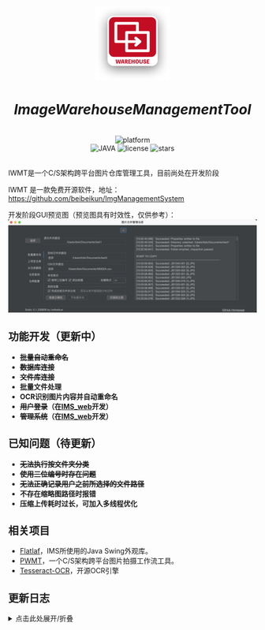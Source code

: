 <div align="center">

<img src="logo.png" width = "150" height = "150" alt="logo">

# _ImageWarehouseManagementTool_
</div>
<br>
    <div align="center">
        <img alt="platform" src="https://img.shields.io/badge/platform-Windows%20%7C%20macOS-blueviolet">
    </div>
    <div align="center">
        <img alt="JAVA" src="https://img.shields.io/badge/Java-1.8-%2300599C .svg?logo=java">
        <img alt="license" src="https://img.shields.io/github/license/MaaAssistantArknights/MaaAssistantArknights">
        <img alt="stars" src="https://img.shields.io/github/stars/beibeikun/IMG_ManagementSystem?style=social">
    </div>
<br>

IWMT是一个C/S架构跨平台图片仓库管理工具，目前尚处在开发阶段

IWMT 是一款免费开源软件，地址：https://github.com/beibeikun/ImgManagementSystem

开发阶段GUI预览图（预览图具有时效性，仅供参考）：
![gui](gui.jpg)



## 功能开发（更新中）

- **~~批量自动重命名~~**
- **~~数据库连接~~**
- **~~文件库连接~~**
- **批量文件处理**
- **OCR识别图片内容并自动重命名**
- **~~用户登录~~（在[IMS_web](https://github.com/beibeikun/IMG_ManagementSystem_web)开发）**
- **~~管理系统~~（在[IMS_web](https://github.com/beibeikun/IMG_ManagementSystem_web)开发）**

## 已知问题（待更新）

- **~~无法执行按文件夹分类~~**
- **~~使用三位编号时存在问题~~**
- **~~无法正确记录用户之前所选择的文件路径~~**
- **不存在缩略图路径时报错**
- **压缩上传耗时过长，可加入多线程优化**

## 相关项目

- [Flatlaf](https://github.com/JFormDesigner/FlatLaf)，IMS所使用的Java Swing外观库。
- [PWMT](https://github.com/beibeikun/ImgWorkflowSystem)，一个C/S架构跨平台图片拍摄工作流工具。
- [Tesseract-OCR](https://github.com/tesseract-ocr/tesseract)，开源OCR引擎


## 更新日志
<details>
  <summary>点击此处展开/折叠</summary>

- **2023/06/08**-完成上传至仓库与查询仓库功能，新增缩略图策略
- **2023/06/05**-修复部分已知问题，更新部分算法，兼容多语言
- **2023/06/02**-可以进行数据库连接
- **2023/06/01**-新UI基础功能可以使用
- **2023/05/31**-重构部分功能模块
- **2023/05/30**-重构UI界面

</details>